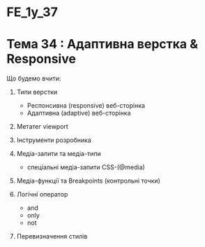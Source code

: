 # FE_1y_37

# Тема 34 : Адаптивна верстка & Responsive

Що будемо вчити:

1. Типи верстки

   - Респонсивна (responsive) веб-сторінка
   - Адаптивна (adaptive) веб-сторінка

2. Метатег viewport

3. Інструменти розробника

4. Медіа-запити та медіа-типи

   - спеціальні медіа-запити CSS-(@media)

5. Медіа-функції та Breakpoints (контрольні точки)​

6. Логічні оператор

   - and
   - only
   - not

7. Перевизначення стилів
